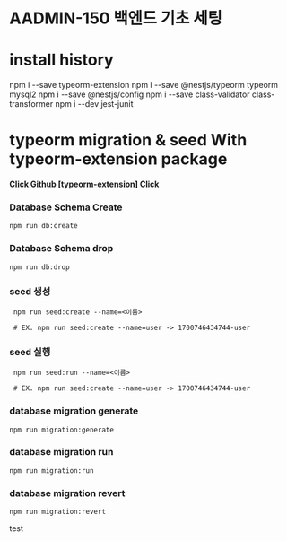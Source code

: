 # AADMIN-150 백엔드 기초 세팅

# install history

npm i --save typeorm-extension
npm i --save @nestjs/typeorm typeorm mysql2
npm i --save @nestjs/config
npm i --save class-validator class-transformer
npm i --dev jest-junit

# typeorm migration & seed With typeorm-extension package

**[Click Github [typeorm-extension] Click](https://github.com/tada5hi/typeorm-extension)**

### Database Schema Create

```
npm run db:create
```

### Database Schema drop

```
npm run db:drop
```

### seed 생성

```
 npm run seed:create --name=<이름>

 # EX. npm run seed:create --name=user -> 1700746434744-user
```

### seed 실행

```
 npm run seed:run --name=<이름>

 # EX. npm run seed:create --name=user -> 1700746434744-user
```

### database migration generate

```
npm run migration:generate
```

### database migration run

```
npm run migration:run
```

### database migration revert

```
npm run migration:revert
```

test
